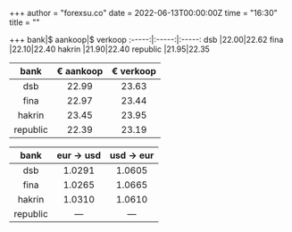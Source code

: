+++
author = "forexsu.co"
date = 2022-06-13T00:00:00Z
time = "16:30"
title = ""

+++
bank|$ aankoop|$ verkoop
:-----:|:-----:|:-----:
dsb  |22.00|22.62
fina  |22.10|22.40
hakrin  |21.90|22.40
republic  |21.95|22.35

bank|€ aankoop|€ verkoop
:-----:|:-----:|:-----:
dsb  |22.99|23.63
fina  |22.97|23.44
hakrin  |23.45|23.95
republic  |22.39|23.19

bank|eur → usd|usd → eur
:-----:|:-----:|:-----:
dsb  |1.0291|1.0605
fina  |1.0265|1.0665
hakrin  |1.0310|1.0610
republic  |—|—